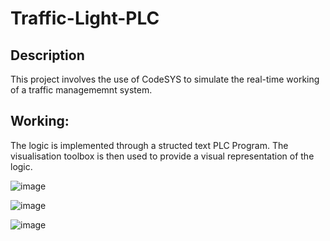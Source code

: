 # Traffic-Light-PLC

## Description
This project involves the use of CodeSYS to simulate the real-time working of a traffic managememnt system.

## Working:
The logic is implemented through a structed text PLC Program. The visualisation toolbox is then used to provide a visual representation of the logic.

![image](https://github.com/NakulSK221B/Traffic-Light-PLC/assets/95758559/71ac2cea-7e69-42d8-a3ba-a97e3ead206f)

![image](https://github.com/NakulSK221B/Traffic-Light-PLC/assets/95758559/be767c74-3422-41fc-bd73-b901eb596ebb)

![image](https://github.com/NakulSK221B/Traffic-Light-PLC/assets/95758559/aebda89e-2966-44bc-8244-04b7df1a313c)





